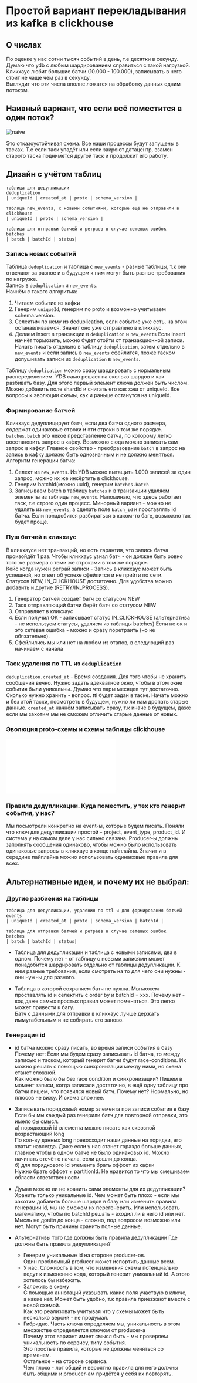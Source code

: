 # Простой вариант перекладывания из kafka в clickhouse 
## О числах
По оценке у нас сотни тысяч событий в день, т.е десятки в секунду.<br />
Думаю что ydb с любым шардированием справиться с такой нагрузкой.<br />
Кликхаус любит большие батчи (10.000 - 100.000), записывать в него стоит не чаще чем раз в секунду.<br />
Выглядит что эти числа вполне ложатся на обработку данных одним потоком.
## Наивный вариант, что если всё поместится в один поток?
![naive](naive_v2.png)

Это отказоустойчивая схема. Все наши процессы будут запущены в тасках. Т.е если таск упадёт или если закроют датацентр,
взамен старого таска поднимется другой таск и продолжит его работу.

## Дизайн с учётом таблиц

```
таблица для дедупликации
deduplication
| uniqueId | created_at | proto | schema_version |
```
```
таблица new_events, с новыми событиями, которые ещё не отправили в clickhouse
| uniqueId | proto | schema_version |
```
```
таблица для отправки батчей и ретраев в случае сетевых ошибок
batches
| batch | batchId | status|
```
### Запись новых событий
Таблица `deduplication` и таблица с `new_events` - разные таблицы, т.к они отвечают
за разное и в будущем к ним могут быть разные требования по нагрузке.<br />
Запись в `deduplication` и `new_events`.<br />
Начнём с такого алгоритма:<br/>
1. Читаем событие из кафки
2. Генерим `uniqueId`, генерим по proto и возможно учитываем schema.version.
3. Селектим по нему из deduplication, если событие уже есть, на этом останавливаемся. Значит оно уже отправлено в кликхаус.
4. Делаем insert в транзакции в `deduplication` и `new_events`
Если insert начнёт тормозить, можно будет отойти от транзакционной записи.
   Начать писать отдельно в таблицу `deduplication`, затем отдельно в `new_events` и если запись в `new_events` сфейлится,
   позже таском допушивать записи из `deduplication` в `new_events`.
   
Таблицу `deduplication` можно сразу шардировать с нормальным распеределением. YDB само решает на сколько шардов и как разбивать базу.
Для этого первый элемент ключа должен быть числом. Можно добавить поле shardId и считать его как хэш от uniqueId.
Все вопросы к эволюции схемы, как и раньше останутся на uniqueId.
   
### Формирование батчей<br />
Кликхаус дедуплицирует батч, если два батча одного размера, содержат одинаковые строки и эти строки в том же порядке.
`batches.batch` это некое представление батча, по которому легко восстановить запрос в кафку. Возможно сюда можно записать сам запрос в кафку.
Главное свойство - преобразование `batch` в запрос на запись в кафку должно быть однозначным и не должно меняться.<br/>
Алгоритм генерации батча:
1. Селект из `new_events`. Из YDB можно вытащить 1.000 записей за один запрос, можно их же инсёртить в clickhouse.
2. Генерим batchId(можно uuid), генерим `batches.batch`
3. Записываем batch в таблицу `batches` и в транзакции удаляем элементы из таблицы `new_events`.
Напоминаю, что здесь работает таск, т.е строго один процесс.
Минорный вариант - можно не удалять из `new_events`, а сделать поле `batch_id` и проставлять id батча.
   Если понадобится разбираться в каком-то баге, возможно так будет проще.   

### Пуш батчей в кликхаус<br />
В кликхаусе нет транзакций, но есть гарантия, что запись батча произойдёт 1 раз.
Чтобы кликхаус узнал батч - он должен быть ровно того же размера с теми же строками в том же порядке.<br/>
Кейс когда нужен ретрай записи - Запись в кликхаус может быть успешной, но ответ об успехе сфейлится и не прийти по сети.<br/>
Статусов NEW, IN_CLICKHOUSE достаточно. Для удобства можно добавить и другие (RETRY/IN_PROCESS).
1. Генератор батчей создаёт батч со статусом NEW
2. Таск отправляющий батчи берёт батч со статусом NEW
3. Отправляет в кликхаус
4. Если получил ОК - записывает статус IN_CLICKHOUSE (альтернатива - не используем статусы, удаляем из таблицы batches)
   Если не ок и это сетевая ошибка - можно и сразу поретраить (но не обязательно).
5. Сфейлились мы или нет на любом из этапов, в следующий раз начинаем с начала

### Таск удаления по TTL из `deduplication`<br/>
`deduplication.created_at` - Время создания. Для того чтобы не хранить сообщения вечно. Нужно задать адекватное окно, чтобы в этом окне события были уникальны.
Думаю что пары месяцев тут достаточно. Сколько нужно хранить - вопрос. ttl будет задан в таске.
Начать можно и без этой таски, посмотреть в будущем, нужно ли нам дропать старые данные.
`created_at` начнём записывать сразу, т.к иначе в будущем, даже если мы захотим мы не сможем отличить старые данные от новых.<br />

### Эволюция proto-схемы и схемы таблицы clickhouse
![Эволюция схемы](schema_and_evolution.md)

### Правила дедупликации. Куда поместить, у тех кто генерит события, у нас?
Мы посмотрели конкретно на event-ы, которые будем писать. Поняли что ключ для дедупликации простой - project, event_type, product_id.
И система у на самом деле у нас сильно связана.
Producer-ы должны заполнять сообщения одинаково, чтобы можно было использовать одинаковые запросы
в кликхаус в конце пайплайна. Значит и в середине пайплайна можно использовать одинаковые правила
для всех.

## Альтернативные идеи, и почему их не выбрал:
### Другие разбиения на таблицы
```
таблица для дедупликации, удаления по ttl и для формирования батчей
events
| uniqueId | created_at | proto | schema_version | batchId |
```
```
таблица для отправки батчей и ретраев в случае сетевых ошибок
batches
| batch | batchId | status|
```
- Таблица для дедупликации и таблица с новыми записями, два в одном.
  Почему нет - от таблицу с новыми записями может понадобится шардировать отдельно от таблицы дедупликации.
  К ним разные требования, если смотреть на то для чего они нужны - они нужны для разного.
  
- Таблица в которой сохраняем батч не нужна.
  Мы можем проставлять id и селектить с order by и batchId = xxx.
  Почему нет - код даже самых простых правил может поменяться. Это легко может привести к багу.<br />
  Батч с данными для отправки в кликхаус лучше держать иммутабельным и не собирать его заново.

### Генерация id
- id батча можно сразу писать, во время записи события в базу
  Почему нет:
  Если мы будем сразу записывать id батча, то между записью и таском, который генерит батчи
  будут race-conditions. Их можно решать с помощью синхронизации между ними, но схема станет сложной.<br />
  Как можно было бы без race condition и синхронизации?
  Пишем в момент записи, когда записали достаточно, в ещё одну таблицу про батчи пишем, что появился новый батч.
  Почему нет? Нормально, но плюсов не вижу. И схема сложнее.
- Записывать порядковый номер элемента при записи события в базу
  Если бы мы каждый раз генерили батч для повторной отправки, это имело бы смысл.<br/>
  а) порядковый id элемента можно писать как сквозной возрастающий long<br/>
  По кол-ву данных long превосходит наши данные на порядки, его хватит навсегда.
  Даже если у нас станет гораздо больше данных, главное чтобы в одном батче не было одинаковых id.
  Можно начинать отсчёт с начала, если дошли до конца.<br/>
  б) для порядкового id элемента брать оффсет из кафки<br/>
  Нужно брать оффсет + partitionId. Не нравится то что мы смешиваем области ответственности.
  
- Думал можно ли не хранить сами элементы для их дедупликации?<br />
  Хранить только уникальные id.
  Чем может быть плохо - если мы захотим добавить больше шардов в базу или изменить правила генерации id, мы не сможем их перегенерить.
  Или использовать математику, чтобы по batchId решать - входил ли в него id или нет.</br>
  Мысль не довёл до конца - сложно, под вопросом возможно или нет. Могут быть причины хранить полные данные.
- Альтернативы того где должны быть правила дедупликации
  Где должны быть правила дедупликации?<br/>
  - Генерим уникальные id на стороне producer-ов.<br/>
    Один проблемный producer может испортить данные всем.
  - У нас.
    Сложность в том, что изменения схемы потенциально ведут к изменению кода, который генерит уникальный id.
    А этого хотелось бы избежать.
  - Заложить в схему<br/>
    С помощью аннотаций указывать какие поля участвую в ключе, а какие нет.
    Может быть удобно, т.к правила приезжают вместе с новой схемой.<br/>
    Как это реализовать учитывая что у схемы может быть несколько версий - не продумал.
  - Гибридно. Часть ключа определяем мы, уникальность в этом множестве определяется ключом от producer-a<br/>
    Почему этот вариант имеет смысл быть - мы проверяем уникальность по сервису, типу события. <br />
    Это простые правила, которые не должны меняться со временем.<br/>
    Остальное - на стороне сервиса.<br/>
    Чем плохо - лог общий и вероятно правила для него должны быть общими и producer-ам придётся у себя их повторять.

